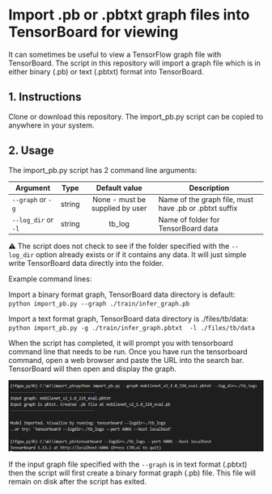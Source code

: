 # Import .pb or .pbtxt graph files into TensorBoard for viewing

It can sometimes be useful to view a TensorFlow graph file with TensorBoard. The script in this repository will import a graph file which is in either binary (.pb) or text (.pbtxt) format into TensorBoard.



## 1. Instructions

Clone or download this repository. The import_pb.py script can be copied to anywhere in your system.


## 2. Usage

The import_pb.py script has 2 command line arguments:


| Argument              | Type    | Default value                   | Description                                            |  
| --------------------- | --------|:-------------------------------:| -------------------------------------------------------|  
| `--graph`   or `-g`   | string  | None - must be supplied by user | Name of the graph file, must have .pb or .pbtxt suffix |  
| `--log_dir` or `-l`   | string  | tb_log                          | Name of folder for TensorBoard data                    |  

:warning: The script does not check to see if the folder specified with the `--log_dir` option already exists or if it contains any data. It will just simple write TensorBoard data directly into the folder. 


Example command lines:

Import a binary format graph, TensorBoard data directory is default:<br>
`python import_pb.py --graph ./train/infer_graph.pb`


Import a text format graph, TensorBoard data directory is ./files/tb/data:<br>
`python import_pb.py -g ./train/infer_graph.pbtxt  -l ./files/tb/data`


When the script has completed, it will prompt you with tensorboard command line that needs to be run. Once you have run the tensorboard command, open a web browser and paste the URL into the search bar. TensorBoard will then open and display the graph.

![terminal](fig1.png)


If the input graph file specified with the `--graph` is in text format (.pbtxt) then the script will first create a binary format graph (.pb) file. This file will remain on disk after the script has exited.

